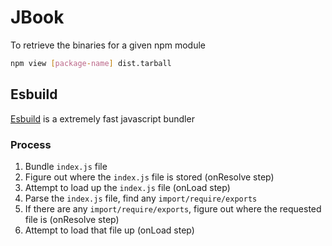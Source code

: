 # JBook

To retrieve the binaries for a given npm module

```bash
npm view [package-name] dist.tarball
```

## Esbuild

[Esbuild](https://esbuild.github.io/) is a extremely fast javascript bundler

### Process

1. Bundle `index.js` file
2. Figure out where the `index.js` file is stored (onResolve step)
3. Attempt to load up the `index.js` file (onLoad step)
4. Parse the `index.js` file, find any `import/require/exports`
5. If there are any `import/require/exports`, figure out where the requested file is (onResolve step)
6. Attempt to load that file up (onLoad step)
